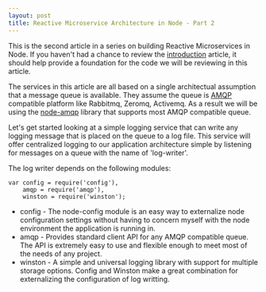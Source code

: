```yaml
---
layout: post
title: Reactive Microservice Architecture in Node - Part 2
---
```


This is the second article in a series on building Reactive Microservices in Node.  If you haven't had a chance to review the [introduction](/2014/11/15/reactive-microservices) article, it should help provide a foundation for the code we will be reviewing in this article.

The services in this article are all based on a single architectual assumption that a message queue is available.  They assume the queue is [AMQP](http://en.m.wikipedia.org/wiki/Advanced_Message_Queuing_Protocol) compatible platform like Rabbitmq, Zeromq, Activemq.  As a result we will be using the [node-amqp](https://www.npmjs.com/package/amqp) library that supports most AMQP compatible queue.

Let's get started looking at a simple logging service that can write any logging message that is placed on the queue to a log file.  This service will offer centralized logging to our application architecture simple by listening for messages on a queue with the name of 'log-writer'.  

The log writer depends on the following modules:

```
var config = require('config'),
    amqp = require('amqp'),
    winston = require('winston');
```

* config - The node-config module is an easy way to externalize node configuration settings without having to concern myself with the node environment the application is running in.
* amqp - Provides standard client API for any AMQP compatible queue.  The API is extremely easy to use and flexible enough to meet most of the needs of any project.
* winston - A simple and universal logging library with support for multiple storage options.  Config and Winston make a great combination for externalizing the configuration of log writting.
